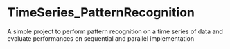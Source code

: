 # TimeSeries_PatternRecognition
A simple project to perform pattern recognition on a time series of data and evaluate performances on sequential and parallel implementation
